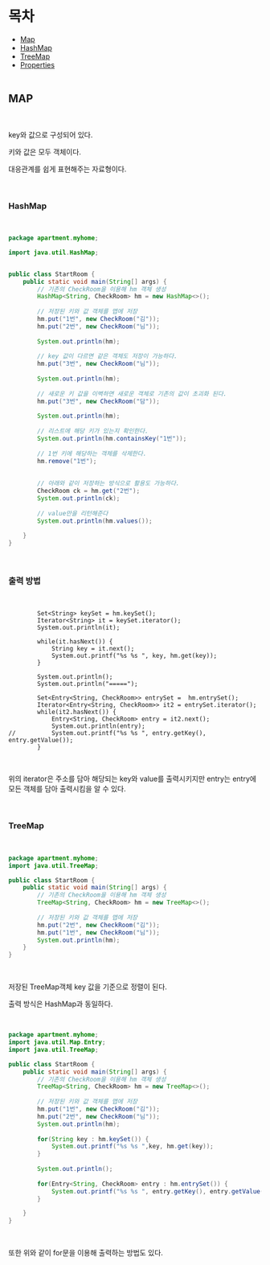 목차
================
* [Map](#Map)<br/>
* [HashMap](#HashMap)<br/>
* [TreeMap](#TreeMap)<br/>
* [Properties](#Properties)<br/><br/>

## MAP

<br/>

key와 값으로 구성되어 있다.

키와 값은 모두 객체이다.

대응관계를 쉽게 표현해주는 자료형이다.

<br/>

### HashMap

<br/>

```java
package apartment.myhome;

import java.util.HashMap;


public class StartRoom {
	public static void main(String[] args) {
		// 기존의 CheckRoom을 이용해 hm 객체 생성
		HashMap<String, CheckRoom> hm = new HashMap<>();
		
		// 저장된 키와 값 객체를 맵에 저장
		hm.put("1번", new CheckRoom("김"));
		hm.put("2번", new CheckRoom("님"));
		
		System.out.println(hm);
		
		// key 값이 다르면 같은 객체도 저장이 가능하다.
		hm.put("3번", new CheckRoom("님"));
		
		System.out.println(hm);
		
		// 새로운 키 값을 이벽하면 새로운 객체로 기존의 값이 초괴화 된다.
		hm.put("3번", new CheckRoom("담"));
		
		System.out.println(hm);
		
		// 리스트에 해당 키가 있는지 확인한다.
		System.out.println(hm.containsKey("1번"));
		
		// 1번 키에 해당하는 객체를 삭제한다.
		hm.remove("1번");
		
		
		// 아래와 같이 저장하는 방식으로 활용도 가능하다.
		CheckRoom ck = hm.get("2번");
		System.out.println(ck);
		
		// value만을 리턴해준다
		System.out.println(hm.values());
		
	}		
}
```

<br/>

### 출력 방법

<br/>

```jaba
		Set<String> keySet = hm.keySet();
		Iterator<String> it = keySet.iterator();
		System.out.println(it);
		
		while(it.hasNext()) {
			String key = it.next();
			System.out.printf("%s %s ", key, hm.get(key));
		}
		
		System.out.println();
		System.out.println("=====");
		
		Set<Entry<String, CheckRoom>> entrySet =  hm.entrySet();
		Iterator<Entry<String, CheckRoom>> it2 = entrySet.iterator();
		while(it2.hasNext()) {
			Entry<String, CheckRoom> entry = it2.next();
			System.out.println(entry);
//			System.out.printf("%s %s ", entry.getKey(), entry.getValue());
		}
```

<br/>

위의 iterator은 주소를 담아 해당되는 key와 value를  출력시키지만 entry는 entry에 모든 객체를 담아 출력시킴을 알 수 있다.

<br/>

### TreeMap

<br/>

```java
package apartment.myhome;
import java.util.TreeMap;

public class StartRoom {
	public static void main(String[] args) {
		// 기존의 CheckRoom을 이용해 hm 객체 생성
		TreeMap<String, CheckRoom> hm = new TreeMap<>();
		
		// 저장된 키와 값 객체를 맵에 저장
		hm.put("2번", new CheckRoom("김"));
		hm.put("1번", new CheckRoom("님"));
		System.out.println(hm);
	}		
}
```

<br/>

저장된 TreeMap객체 key 값을 기준으로 정렬이 된다.

출력 방식은 HashMap과 동일하다.

<br/>

```java
package apartment.myhome;
import java.util.Map.Entry;
import java.util.TreeMap;

public class StartRoom {
	public static void main(String[] args) {
		// 기존의 CheckRoom을 이용해 hm 객체 생성
		TreeMap<String, CheckRoom> hm = new TreeMap<>();
		
		// 저장된 키와 값 객체를 맵에 저장
		hm.put("1번", new CheckRoom("김"));
		hm.put("2번", new CheckRoom("님"));
		System.out.println(hm);
		
		for(String key : hm.keySet()) {
			System.out.printf("%s %s ",key, hm.get(key));
		}
		
		System.out.println();
		
		for(Entry<String, CheckRoom> entry : hm.entrySet()) {
			System.out.printf("%s %s ", entry.getKey(), entry.getValue());
		}

	}		
}
```

<br/>

또한 위와 같이 for문을 이용해 출력하는 방법도 있다.
